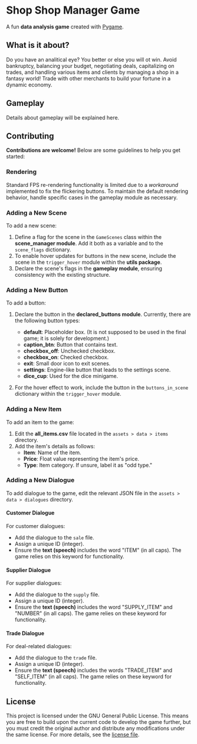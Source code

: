 # Shop Shop Manager Game

A fun **data analysis game** created with [Pygame](https://github.com/pygame/pygame).

## What is it about?

Do you have an analitical eye? You better or else you will ot win.
Avoid bankruptcy, balancing your budget, negotiating deals, capitalizing on trades, and handling various items and clients by managing a shop in a fantasy world! Trade with other merchants to build your fortune in a dynamic economy. 

## Gameplay

Details about gameplay will be explained here.

## Contributing

**Contributions are welcome!** Below are some guidelines to help you get started:

### Rendering

Standard FPS re-rendering functionality is limited due to a _workaround_ implemented to fix the flickering buttons. To maintain the default rendering behavior, handle specific cases in the gameplay module as necessary.

### Adding a New Scene

To add a new scene:

1. Define a flag for the scene in the `GameScenes` class within the **scene_manager module**. Add it both as a variable and to the `scene_flags` dictionary.
2. To enable hover updates for buttons in the new scene, include the scene in the `trigger_hover` module within the **utils package**.
3. Declare the scene's flags in the **gameplay module**, ensuring consistency with the existing structure.

### Adding a New Button

To add a button:

1. Declare the button in the **declared_buttons module**. Currently, there are the following button types:
   - **default**: Placeholder box. (It is not supposed to be used in the final game; it is solely for development.)
   - **caption_btn**: Button that contains text.
   - **checkbox_off**: Unchecked checkbox.
   - **checkbox_on**: Checked checkbox.
   - **exit**: Small door icon to exit scenes.
   - **settings**: Engine-like button that leads to the settings scene.
   - **dice_cup**: Used for the dice minigame.

2. For the hover effect to work, include the button in the `buttons_in_scene` dictionary within the `trigger_hover` module.

### Adding a New Item

To add an item to the game:

1. Edit the **all_items.csv** file located in the `assets > data > items` directory.
2. Add the item's details as follows:
   - **Item**: Name of the item.
   - **Price**: Float value representing the item's price.
   - **Type**: Item category. If unsure, label it as "odd type."

### Adding a New Dialogue

To add dialogue to the game, edit the relevant JSON file in the `assets > data > dialogues` directory.

#### Customer Dialogue

For customer dialogues:
- Add the dialogue to the `sale` file.
- Assign a unique ID (integer).
- Ensure the **text (speech)** includes the word "ITEM" (in all caps). The game relies on this keyword for functionality.

#### Supplier Dialogue

For supplier dialogues:
- Add the dialogue to the `supply` file.
- Assign a unique ID (integer).
- Ensure the **text (speech)** includes the word "SUPPLY_ITEM" and "NUMBER" (in all caps). The game relies on these keyword for functionality.

#### Trade Dialogue

For deal-related dialogues:
- Add the dialogue to the `trade` file.
- Assign a unique ID (integer).
- Ensure the **text (speech)** includes the words "TRADE_ITEM" and "SELF_ITEM" (in all caps). The game relies on these keyword for functionality.

## License

This project is licensed under the GNU General Public License. This means you are free to build upon the current code to develop the game further, but you must credit the original author and distribute any modifications under the same license. For more details, see the [license file](\LICENSE).
